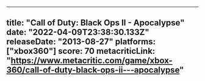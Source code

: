 
---
title: "Call of Duty: Black Ops II - Apocalypse"
date: "2022-04-09T23:38:30.133Z"
releaseDate: "2013-08-27"
platforms: ["xbox360"]
score: 70
metacriticLink: "https://www.metacritic.com/game/xbox-360/call-of-duty-black-ops-ii---apocalypse"
---
